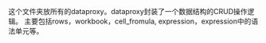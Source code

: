 这个文件夹放所有的dataproxy。dataproxy封装了一个数据结构的CRUD操作逻辑。
主要包括rows，workbook，cell_fromula, expression，expression中的语法单元等。
